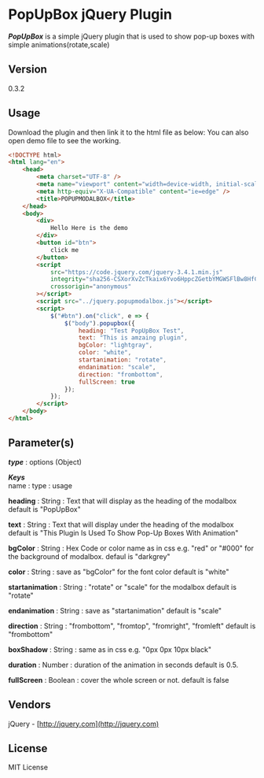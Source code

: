 # PopUpBox jQuery Plugin

**_PopUpBox_** is a simple jQuery plugin that is used to show pop-up boxes with simple animations(rotate,scale)

## Version

0.3.2

## Usage

Download the plugin and then link it to the html file as below:
You can also open demo file to see the working.

```html
<!DOCTYPE html>
<html lang="en">
    <head>
        <meta charset="UTF-8" />
        <meta name="viewport" content="width=device-width, initial-scale=1.0" />
        <meta http-equiv="X-UA-Compatible" content="ie=edge" />
        <title>POPUPMODALBOX</title>
    </head>
    <body>
        <div>
            Hello Here is the demo
        </div>
        <button id="btn">
            click me
        </button>
        <script
            src="https://code.jquery.com/jquery-3.4.1.min.js"
            integrity="sha256-CSXorXvZcTkaix6Yvo6HppcZGetbYMGWSFlBw8HfCJo="
            crossorigin="anonymous"
        ></script>
        <script src="../jquery.popupmodalbox.js"></script>
        <script>
            $("#btn").on("click", e => {
                $("body").popupbox({
                    heading: "Test PopUpBox Test",
                    text: "This is amzaing plugin",
                    bgColor: "lightgray",
                    color: "white",
                    startanimation: "rotate",
                    endanimation: "scale",
                    direction: "frombottom",
                    fullScreen: true
                });
            });
        </script>
    </body>
</html>
```

## Parameter(s)

   ***type*** : options (Object) 
   
   ***Keys***  
   name                 :   type    :   usage

   **heading**          :   String  :   Text that will display as the heading of the modalbox default is "PopUpBox"  

   **text**             :   String  :   Text that will display under the heading of the modalbox default is "This Plugin Is Used To Show Pop-Up Boxes With Animation"    

   **bgColor**          :   String  :   Hex Code or color name as in css e.g. "red" or "#000" for the background of modalbox. defaul is "darkgrey" 

   **color**            :   String  :   save as "bgColor" for the font color default is "white"  

   **startanimation**   :   String  :   "rotate" or "scale" for the modalbox default is "rotate" 

   **endanimation**     :   String  :   save as "startanimation" default is "scale"  

   **direction**        :   String  :   "frombottom", "fromtop", "fromright", "fromleft" default is "frombottom"  

   **boxShadow**        :   String  :   same as in css e.g. "0px 0px 10px black"  

   **duration**         :   Number  :   duration of the animation in seconds default is 0.5.  

   **fullScreen**       :   Boolean :   cover the whole screen or not. default is false     

## Vendors

jQuery - [http://jquery.com](http://jquery.com)

## License

MIT License
